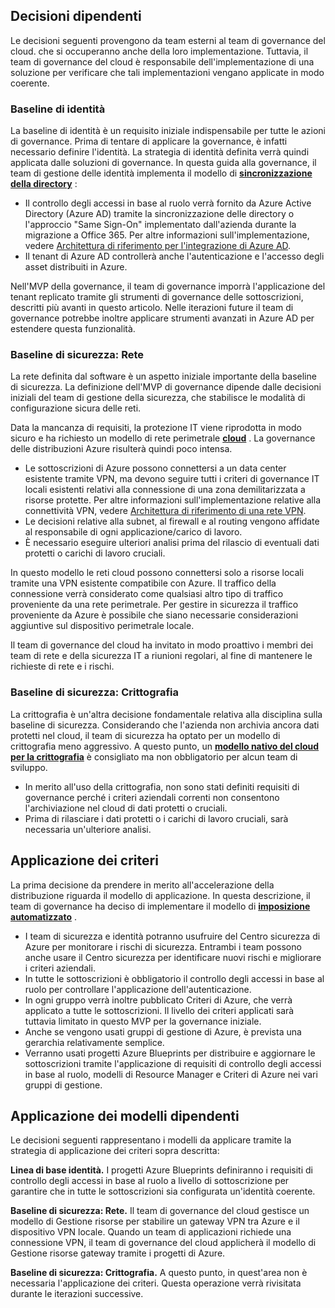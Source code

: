 <!-- TEMPLATE FILE - DO NOT ADD METADATA -->
<!-- markdownlint-disable MD002 MD041 -->

## <a name="dependent-decisions"></a>Decisioni dipendenti

Le decisioni seguenti provengono da team esterni al team di governance del cloud. che si occuperanno anche della loro implementazione. Tuttavia, il team di governance del cloud è responsabile dell'implementazione di una soluzione per verificare che tali implementazioni vengano applicate in modo coerente.

### <a name="identity-baseline"></a>Baseline di identità

La baseline di identità è un requisito iniziale indispensabile per tutte le azioni di governance. Prima di tentare di applicare la governance, è infatti necessario definire l'identità. La strategia di identità definita verrà quindi applicata dalle soluzioni di governance.
In questa guida alla governance, il team di gestione delle identità implementa il modello di **[sincronizzazione della directory](/azure/architecture/cloud-adoption/decision-guides/identity/overview#directory-synchronization)** :

- Il controllo degli accessi in base al ruolo verrà fornito da Azure Active Directory (Azure AD) tramite la sincronizzazione delle directory o l'approccio "Same Sign-On" implementato dall'azienda durante la migrazione a Office 365. Per altre informazioni sull'implementazione, vedere [Architettura di riferimento per l'integrazione di Azure AD](/azure/architecture/reference-architectures/identity/azure-ad).
- Il tenant di Azure AD controllerà anche l'autenticazione e l'accesso degli asset distribuiti in Azure.

Nell'MVP della governance, il team di governance imporrà l'applicazione del tenant replicato tramite gli strumenti di governance delle sottoscrizioni, descritti più avanti in questo articolo. Nelle iterazioni future il team di governance potrebbe inoltre applicare strumenti avanzati in Azure AD per estendere questa funzionalità.

### <a name="security-baseline-networking"></a>Baseline di sicurezza: Rete

La rete definita dal software è un aspetto iniziale importante della baseline di sicurezza. La definizione dell'MVP di governance dipende dalle decisioni iniziali del team di gestione della sicurezza, che stabilisce le modalità di configurazione sicura delle reti.

Data la mancanza di requisiti, la protezione IT viene riprodotta in modo sicuro e ha richiesto un modello di rete perimetrale **[cloud](/azure/architecture/cloud-adoption/decision-guides/software-defined-network/cloud-dmz)** . La governance delle distribuzioni Azure risulterà quindi poco intensa.

- Le sottoscrizioni di Azure possono connettersi a un data center esistente tramite VPN, ma devono seguire tutti i criteri di governance IT locali esistenti relativi alla connessione di una zona demilitarizzata a risorse protette. Per altre informazioni sull'implementazione relative alla connettività VPN, vedere [Architettura di riferimento di una rete VPN](/azure/architecture/reference-architectures/hybrid-networking/vpn).
- Le decisioni relative alla subnet, al firewall e al routing vengono affidate al responsabile di ogni applicazione/carico di lavoro.
- È necessario eseguire ulteriori analisi prima del rilascio di eventuali dati protetti o carichi di lavoro cruciali.

In questo modello le reti cloud possono connettersi solo a risorse locali tramite una VPN esistente compatibile con Azure. Il traffico della connessione verrà considerato come qualsiasi altro tipo di traffico proveniente da una rete perimetrale. Per gestire in sicurezza il traffico proveniente da Azure è possibile che siano necessarie considerazioni aggiuntive sul dispositivo perimetrale locale.

Il team di governance del cloud ha invitato in modo proattivo i membri dei team di rete e della sicurezza IT a riunioni regolari, al fine di mantenere le richieste di rete e i rischi.

### <a name="security-baseline-encryption"></a>Baseline di sicurezza: Crittografia

La crittografia è un'altra decisione fondamentale relativa alla disciplina sulla baseline di sicurezza. Considerando che l'azienda non archivia ancora dati protetti nel cloud, il team di sicurezza ha optato per un modello di crittografia meno aggressivo.
A questo punto, un **[modello nativo del cloud per la crittografia](/azure/architecture/cloud-adoption/decision-guides/encryption/overview#key-management)** è consigliato ma non obbligatorio per alcun team di sviluppo.

- In merito all'uso della crittografia, non sono stati definiti requisiti di governance perché i criteri aziendali correnti non consentono l'archiviazione nel cloud di dati protetti o cruciali.
- Prima di rilasciare i dati protetti o i carichi di lavoro cruciali, sarà necessaria un'ulteriore analisi.

## <a name="policy-enforcement"></a>Applicazione dei criteri

La prima decisione da prendere in merito all'accelerazione della distribuzione riguarda il modello di applicazione. In questa descrizione, il team di governance ha deciso di implementare il modello di **[imposizione automatizzato](/azure/architecture/cloud-adoption/decision-guides/policy-enforcement/overview#automated-enforcement)** .

- I team di sicurezza e identità potranno usufruire del Centro sicurezza di Azure per monitorare i rischi di sicurezza. Entrambi i team possono anche usare il Centro sicurezza per identificare nuovi rischi e migliorare i criteri aziendali.
- In tutte le sottoscrizioni è obbligatorio il controllo degli accessi in base al ruolo per controllare l'applicazione dell'autenticazione.
- In ogni gruppo verrà inoltre pubblicato Criteri di Azure, che verrà applicato a tutte le sottoscrizioni. Il livello dei criteri applicati sarà tuttavia limitato in questo MVP per la governance iniziale.
- Anche se vengono usati gruppi di gestione di Azure, è prevista una gerarchia relativamente semplice.
- Verranno usati progetti Azure Blueprints per distribuire e aggiornare le sottoscrizioni tramite l'applicazione di requisiti di controllo degli accessi in base al ruolo, modelli di Resource Manager e Criteri di Azure nei vari gruppi di gestione.

## <a name="applying-the-dependent-patterns"></a>Applicazione dei modelli dipendenti

Le decisioni seguenti rappresentano i modelli da applicare tramite la strategia di applicazione dei criteri sopra descritta:

**Linea di base identità.** I progetti Azure Blueprints definiranno i requisiti di controllo degli accessi in base al ruolo a livello di sottoscrizione per garantire che in tutte le sottoscrizioni sia configurata un'identità coerente.

**Baseline di sicurezza: Rete.** Il team di governance del cloud gestisce un modello di Gestione risorse per stabilire un gateway VPN tra Azure e il dispositivo VPN locale. Quando un team di applicazioni richiede una connessione VPN, il team di governance del cloud applicherà il modello di Gestione risorse gateway tramite i progetti di Azure.

**Baseline di sicurezza: Crittografia.** A questo punto, in quest'area non è necessaria l'applicazione dei criteri. Questa operazione verrà rivisitata durante le iterazioni successive.
